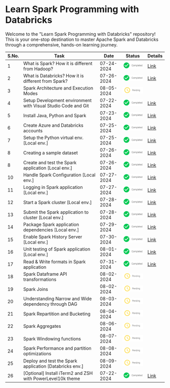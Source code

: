 # Learn Spark Programming with Databricks

Welcome to the "Learn Spark Programming with Databricks" repository! This is your one-stop destination to master Apache Spark and Databricks through a comprehensive, hands-on learning journey.

| S.No. | Task                                                          | Date       | Status                                     | Details                                                                 |
|-------|---------------------------------------------------------------|------------|--------------------------------------------|-------------------------------------------------------------------------|
| 1     | What is Spark? How it is different from Hadoop?               | 07-24-2024 | ![Completed](./images/icons/completed.png) | [Link](./docs/basics.md#what-is-spark)                                  |
| 2     | What is Databricks? How it is different from Spark?           | 07-26-2024 | ![Completed](./images/icons/completed.png) | [Link](./docs/basics.md#what-is-databricks)                             |
| 3     | Spark Architecture and Execution Modes                        | 08-05-2024 | ![Pending](./images/icons/pending.png)     |                                                                         |
| 4     | Setup Development environment with Visual Studio Code and Git | 07-22-2024 | ![Completed](./images/icons/completed.png) | [Link](./docs/setup_dev_machine.md#development-tools-setup)             |
| 5     | Install Java, Python and Spark                                | 07-23-2024 | ![Completed](./images/icons/completed.png) | [Link](./docs/setup_dev_machine.md#spark-setup)                         |
| 6     | Create Azure and Databricks accounts                          | 07-25-2024 | ![Completed](./images/icons/completed.png) | [Link](./docs/setup_dev_machine.md#azure-and-databricks-setup)          |
| 7     | Setup the Python virtual env. [Local env.]                    | 07-25-2024 | ![Completed](./images/icons/completed.png) | [Link](./docs/setup_dev_machine.md#setup-python-virtual-env)            |
| 8     | Creating a sample dataset                                     | 07-26-2024 | ![Completed](./images/icons/completed.png) | [Link](./docs/dataset.md#create-a-sample-dataset)                       |
| 8     | Create and test the Spark application [Local env.]            | 07-26-2024 | ![Completed](./images/icons/completed.png) | [Link](./docs/implementation.md#first-application)                      |
| 10    | Handle Spark Configuration [Local env.]                       | 07-27-2024 | ![Completed](./images/icons/completed.png) | [Link](./docs/implementation.md#handling-spark-configuration)           |
| 11    | Logging in Spark application [Local env.]                     | 07-27-2024 | ![Completed](./images/icons/completed.png) | [Link](./docs/implementation.md#creating-a-custom-logger)               |
| 12    | Start a Spark cluster [Local env.]                            | 07-28-2024 | ![Completed](./images/icons/completed.png) | [Link](./docs/setup_dev_machine.md#start-a-spark-cluster)               |
| 13    | Submit the Spark application to cluster [Local env.]          | 07-28-2024 | ![Completed](./images/icons/completed.png) | [Link](./docs/implementation.md#deploy-the-spark-application)           |
| 14    | Package Spark application dependencies [Local env.]           | 07-29-2024 | ![Completed](./images/icons/completed.png) | [Link](./docs/implementation.md#package-spark-application-dependencies) |
| 15    | Enable Spark History Server [Local env.]                      | 07-30-2024 | ![Completed](./images/icons/completed.png) | [Link](./docs/setup_dev_machine.md#enable-spark-history-server)         |
| 16    | Unit testing of Spark application [Local env.]                | 08-01-2024 | ![Completed](./images/icons/completed.png) | [Link](./docs/implementation.md#unit-testing-spark-application)         |
| 17    | Read & Write formats in Spark application                     | 07-31-2024 | ![Completed](./images/icons/completed.png) | [Link](./docs/basics.md#read-and-write-formats)                         |
| 18    | Spark Dataframe API transformations                           | 08-02-2024 | ![Pending](./images/icons/pending.png)     |                                                                         |
| 19    | Spark Joins                                                   | 08-02-2024 | ![Pending](./images/icons/pending.png)     |                                                                         |
| 20    | Understanding Narrow and Wide dependency through DAG          | 08-03-2024 | ![Pending](./images/icons/pending.png)     |                                                                         |
| 21    | Spark Repartition and Bucketing                               | 08-04-2024 | ![Pending](./images/icons/pending.png)     |                                                                         |
| 22    | Spark Aggregates                                              | 08-06-2024 | ![Pending](./images/icons/pending.png)     |                                                                         |
| 23    | Spark Windowing functions                                     | 08-07-2024 | ![Pending](./images/icons/pending.png)     |                                                                         |
| 24    | Spark Performance and partition optimizations                 | 08-08-2024 | ![Pending](./images/icons/pending.png)     |                                                                         |
| 25    | Deploy and test the Spark application [Databricks env.]       | 08-09-2024 | ![Pending](./images/icons/pending.png)     |                                                                         |
| 26    | [Optional] Install iTerm2 and ZSH with PowerLevel10k theme    | 07-22-2024 | ![Completed](./images/icons/completed.png) | [Link](./docs/setup_dev_machine.md#terminal-setup)                      |
